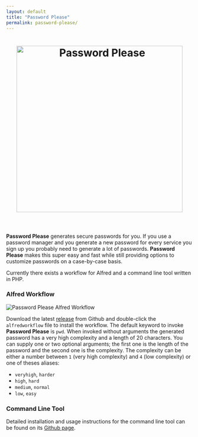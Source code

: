 ```yaml
---
layout: default
title: "Password Please"
permalink: password-please/
---
```


<header class="page-header">
    <h1><img srcset="/img/password-please/logo.png, /img/password-please/logo@2x.png 2x" alt="Password Please" width="449" height=""></h1>
</header>

**Password Please** generates secure passwords for you. If you use a password manager and you generate a new password for every service you sign up you probably need to generate a lot of passwords. **Password Please** makes this super easy and fast while still providing options to customize passwords on a case-by-case basis.

Currently there exists a workflow for Alfred and a command line tool written in PHP.

### Alfred Workflow

![Password Please Alfred Workflow](/img/password-please/password-please-alfred.gif)

Download the latest [release](https://github.com/florianeckerstorfer/passwordplease-alfred/releases) from Github and double-click the `alfredworkflow` file to install the workflow. The default keyword to invoke **Password Please** is `pwd`. When invoked without arguments the generated password has a very high complexity and a length of 20 characters. You can supply one or two optional arguments; the first one is the length of the password and the second one is the complexity. The complexity can be either a number between `1` (very high complexity) and `4` (low complexity) or one of theses aliases:

- `veryhigh`, `harder`
- `high`, `hard`
- `medium`, `normal`
- `low`, `easy`

### Command Line Tool

Detailed installation and usage instructions for the command line tool can be found on its [Github page](https://github.com/florianeckerstorfer/passwordplease-php).
